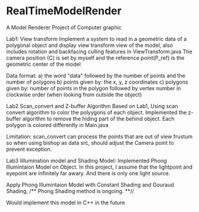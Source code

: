 # RealTimeModelRender
A Model Renderer Project of Computer graphic 

Lab1: View transform 
Implement a system to read in a geometric data of a polygonal object and display view transform view of the model,
also includes rotation and backfacing culling features in ViewTransform.java
The camera position (C) is set by myself and the reference point(P_ref) is the geometric center of the model


Data format:
a) the word "data" followed by the number of points and the number of polygons
b) points given by: the x, y, z coordinates
c) polygons given by: number of points in the polygon followed by vertex number in
clockwise order (when looking from outside the object)


Lab2 Scan_convert and Z-buffer Algorithm
Based on Lab1, Using scan convert algorithm to color the polyygons of each object.
Implemented the z-buffer algorithm to remove the hiding part of the behind object.
Each polygon is colored differently in Main.java

Limitation: scan_convert can process the points that are out of view frustum
so when using bishop as data src, should adjust the Camera point to prevent exception.

Lab3 Iillumination model and Shading Model:
Implemented Phong Illumintaion Model on Object.
In this project, I assume  that the lightpoint and eyepoint are infinitely far awary.
And there is only one light source.

Apply Phong Illumintaion Model with Constant Shading and Gouraud Shading,
/** Phong Shading method is ongoing. **//

Would implement this model in C++ in the future

